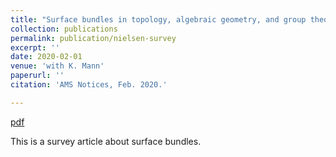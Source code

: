 ```yaml
---
title: "Surface bundles in topology, algebraic geometry, and group theory"
collection: publications
permalink: publication/nielsen-survey
excerpt: ''
date: 2020-02-01
venue: 'with K. Mann'
paperurl: ''
citation: 'AMS Notices, Feb. 2020.'

---
```


[pdf](https://www.ams.org/journals/notices/202002/rnoti-p146.pdf)

This is a survey article about surface bundles. 
